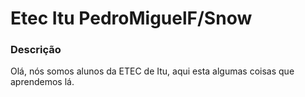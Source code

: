 # Etec Itu PedroMiguelF/Snow

### Descrição
Olá, nós somos alunos da ETEC de Itu, aqui esta algumas coisas que aprendemos lá.
